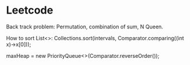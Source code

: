 # Leetcode

Back track problem:
Permutation, combination of sum, N Queen.

How to sort List<>:
Collections.sort(intervals, Comparator.comparing((int x)->x[0]));


maxHeap = new PriorityQueue<>(Comparator.reverseOrder());


